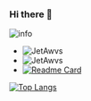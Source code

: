 ### Hi there 👋

<!--
**JetAwvs/JetAwvs** is a ✨ _special_ ✨ repository because its `README.md` (this file) appears on your GitHub profile.

Here are some ideas to get you started:

- 🔭 I’m currently working on ...
- 🌱 I’m currently learning ...
- 👯 I’m looking to collaborate on ...
- 🤔 I’m looking for help with ...
- 💬 Ask me about ...
- 📫 How to reach me: ...
- 😄 Pronouns: ...
- ⚡ Fun fact: ...
-->
![info](https://github-readme-stats.vercel.app/api?username=JetAwvs&show_icons=true&count_private=true&hide=prs&theme=default_repocard)
+ ![JetAwvs](https://komarev.com/ghpvc/?username=JetAwvs)
+ ![JetAwvs](https://visitor-badge.glitch.me/badge?page_id=JetAwvs.profile)
+ [![Readme Card](https://github-readme-stats.vercel.app/api?username=JetAwvs&show_icons=true&title_color=ffffff&icon_color=bb2acf&text_color=daf7dc&bg_color=151515)](https://github.com/anuraghazra/github-readme-stats)

[![Top Langs](https://github-readme-stats.vercel.app/api/top-langs/?username=JetAwvs&layout=compact&exclude_repo=JetAwvs.github.io&title_color=ffffff&icon_color=bb2acf&text_color=daf7dc&bg_color=151515)](https://github.com/anuraghazra/github-readme-stats)
